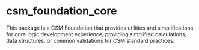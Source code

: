 # csm_foundation_core

This package is a CSM Foundation that provides utilities and simplifications for core logic development experience, providing simplified calculations, data structures, or common validations for CSM standard practices.
